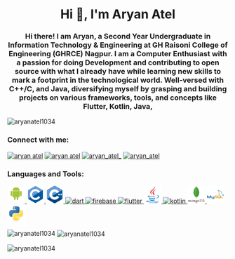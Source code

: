 <h1 align="center">Hi 👋, I'm Aryan Atel</h1>
<h3 align="center">Hi there! I am Aryan, a Second Year Undergraduate in Information Technology & Engineering at GH Raisoni College of Engineering (GHRCE) Nagpur. I am a Computer Enthusiast with a passion for doing Development and contributing to open source with what I already have while learning new skills to mark a footprint in the technological world. Well-versed with C++/C, and Java, diversifying myself by grasping and building projects on various frameworks, tools, and concepts like Flutter, Kotlin, Java,</h3>

<p align="left"> <img src="https://komarev.com/ghpvc/?username=aryanatel1034&label=Profile%20views&color=0e75b6&style=flat" alt="aryanatel1034" /> </p>

<h3 align="left">Connect with me:</h3>
<p align="left">
<a href="https://linkedin.com/in/aryan atel" target="blank"><img align="center" src="https://raw.githubusercontent.com/rahuldkjain/github-profile-readme-generator/master/src/images/icons/Social/linked-in-alt.svg" alt="aryan atel" height="30" width="40" /></a>
<a href="https://fb.com/aryan atel" target="blank"><img align="center" src="https://raw.githubusercontent.com/rahuldkjain/github-profile-readme-generator/master/src/images/icons/Social/facebook.svg" alt="aryan atel" height="30" width="40" /></a>
<a href="https://instagram.com/aryan_atel_" target="blank"><img align="center" src="https://raw.githubusercontent.com/rahuldkjain/github-profile-readme-generator/master/src/images/icons/Social/instagram.svg" alt="aryan_atel_" height="30" width="40" /></a>
<a href="https://www.leetcode.com/aryan_atel" target="blank"><img align="center" src="https://raw.githubusercontent.com/rahuldkjain/github-profile-readme-generator/master/src/images/icons/Social/leet-code.svg" alt="aryan_atel" height="30" width="40" /></a>
</p>

<h3 align="left">Languages and Tools:</h3>
<p align="left"> <a href="https://developer.android.com" target="_blank" rel="noreferrer"> <img src="https://raw.githubusercontent.com/devicons/devicon/master/icons/android/android-original-wordmark.svg" alt="android" width="40" height="40"/> </a> <a href="https://www.cprogramming.com/" target="_blank" rel="noreferrer"> <img src="https://raw.githubusercontent.com/devicons/devicon/master/icons/c/c-original.svg" alt="c" width="40" height="40"/> </a> <a href="https://www.w3schools.com/cpp/" target="_blank" rel="noreferrer"> <img src="https://raw.githubusercontent.com/devicons/devicon/master/icons/cplusplus/cplusplus-original.svg" alt="cplusplus" width="40" height="40"/> </a> <a href="https://dart.dev" target="_blank" rel="noreferrer"> <img src="https://www.vectorlogo.zone/logos/dartlang/dartlang-icon.svg" alt="dart" width="40" height="40"/> </a> <a href="https://firebase.google.com/" target="_blank" rel="noreferrer"> <img src="https://www.vectorlogo.zone/logos/firebase/firebase-icon.svg" alt="firebase" width="40" height="40"/> </a> <a href="https://flutter.dev" target="_blank" rel="noreferrer"> <img src="https://www.vectorlogo.zone/logos/flutterio/flutterio-icon.svg" alt="flutter" width="40" height="40"/> </a> <a href="https://www.java.com" target="_blank" rel="noreferrer"> <img src="https://raw.githubusercontent.com/devicons/devicon/master/icons/java/java-original.svg" alt="java" width="40" height="40"/> </a> <a href="https://kotlinlang.org" target="_blank" rel="noreferrer"> <img src="https://www.vectorlogo.zone/logos/kotlinlang/kotlinlang-icon.svg" alt="kotlin" width="40" height="40"/> </a> <a href="https://www.mongodb.com/" target="_blank" rel="noreferrer"> <img src="https://raw.githubusercontent.com/devicons/devicon/master/icons/mongodb/mongodb-original-wordmark.svg" alt="mongodb" width="40" height="40"/> </a> <a href="https://www.mysql.com/" target="_blank" rel="noreferrer"> <img src="https://raw.githubusercontent.com/devicons/devicon/master/icons/mysql/mysql-original-wordmark.svg" alt="mysql" width="40" height="40"/> </a> <a href="https://www.python.org" target="_blank" rel="noreferrer"> <img src="https://raw.githubusercontent.com/devicons/devicon/master/icons/python/python-original.svg" alt="python" width="40" height="40"/> </a> </p>

<p><img align="left" src="https://github-readme-stats.vercel.app/api/top-langs?username=aryanatel1034&show_icons=true&locale=en&layout=compact" alt="aryanatel1034" /></p>

<p>&nbsp;<img align="center" src="https://github-readme-stats.vercel.app/api?username=aryanatel1034&show_icons=true&locale=en" alt="aryanatel1034" /></p>

<p><img align="center" src="https://github-readme-streak-stats.herokuapp.com/?user=aryanatel1034&" alt="aryanatel1034" /></p>
